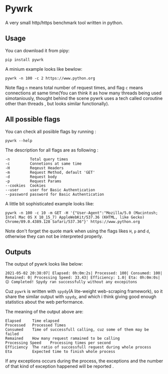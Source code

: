 # Pywrk

A very small http/https benchmark tool written in python.



## Usage 

You can  download it from pipy:

```shell
pip install pywrk
```

A minium example looks like bewlow: 

```shell
pywrk -n 100 -c 2 https://www.python.org
```

Note flag `n` means total number of request times, and flag `c` means connections at same time(You can think it as how many threads being used simotaniously, thought behind the scene pywrk uses a tech called coroutine other than  threads , but looks similar functionally).



## All possible flags

You can check all posiible flags by running :

```
pywrk --help
```

The description for all flags are as following :

```
-n         Total query times
-c         Connetions at same time
-H         Reqeust Headers
-m         Request Method, default 'GET'
-d         Request body 
-p         Request Params
--cookies  Cookies
--user     user for Basic Authentication
--password password for Basic Authentication
```

A little bit sophisticated example looks like:

```
pywrk -n 100 -c 10 -m GET -H '{"User-Agent":"Mozilla/5.0 (Macintosh; Intel Mac OS X 10_15_7) AppleWebKit/537.36 (KHTML, like Gecko) Chrome/89.0.4389.128 Safari/537.36"}' https://www.python.org
```

Note don't forget the quote mark when using the flags likes `H`, `p` and `d`, otherwise they can not be interpreted properly.

## Outputs

The output  of  pywrk looks like below:  

```
2021-05-02 20:38:07| Elapsed: 0h:0m:2s| Processed: 100| Consumed: 100| Remained: 0| Processing Speed: 33.43| Efficiency: 1.0| Eta: 0h:0m:0s|
😊 Completed! Spydy ran successfully without any excepitons
```

Cuz `pywrk` is written with `spydy`(A lite-weight web-scraping framework), so it share the similar output with `spydy`, and which i think giving good enough statistics about the web performance.  

The meaning of the output above are:

```
Elapsed     Time elapsed
Processed   Processed Times
Consumed    Time of successfull calling, cuz some of them may be failed
Remained    How many request ramained to be calling
Processing Speed    Processing times per second
Efficiency  The ratio of successfull request during whole process
Eta         Expected time to finish whole process
```

If any exceptions occurs during the process, the exceptions and the number of  that kind of  exception happened will be reported .
